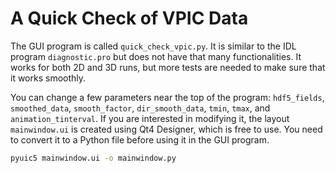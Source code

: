 # A Quick Check of VPIC Data
The GUI program is called `quick_check_vpic.py`. It is similar to the IDL program `diagnostic.pro` but does not have that many functionalities. It works for both 2D and 3D runs, but more tests are needed to make sure that it works smoothly.

You can change a few parameters near the top of the program: `hdf5_fields`, `smoothed_data`, `smooth_factor`, `dir_smooth_data`, `tmin`, `tmax`, and `animation_tinterval`. If you are interested in modifying it, the layout `mainwindow.ui` is created using Qt4 Designer, which is free to use. You need to convert it to a Python file before using it in the GUI program.
```sh
pyuic5 mainwindow.ui -o mainwindow.py
```